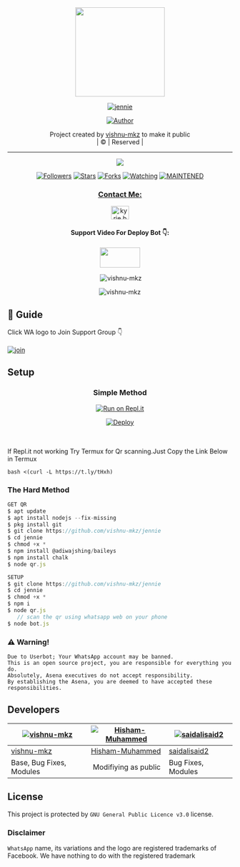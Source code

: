 
<div align="center">
  <img border-radius: 15px src="Tzuyu.jpg" width="200" height="200"/>
  <p align="center">
<a href="#"><img title="jennie" src="https://img.shields.io/badge/jennie-green?colorA=%23ff0000&colorB=%23017e40&style=for-the-badge"></a>
</p>
  <p align="center">
<a href="https://github.com/vishnu-mkz"><img title="Author" src="https://img.shields.io/badge/Author-vishnu-mkz/jennie?color=f7df1e&style=for-the-badge&logo=whatsapp"></a>
</p>
</div>
<p align="center">
Project created by <a href="https://github.com/vishnu-mkz">vishnu-mkz</a> to make it public
    <br>
       | © |
        Reserved |
    <br> 
</p>

----

  <p align="center">
  <a href="httsp://github.com/vishnu-mkz/jennie">
    <img src="https://img.shields.io/github/repo-size/vishnu-mkz/jennie?color=green&label=Repo%20total%20size&style=plastic">
<p align="center">
<a href="https://github.com/vishnu-mkz/followers"><img title="Followers" src="https://img.shields.io/github/followers/vishnu-mkz?color=f7df1e&style=flat-square"></a>
<a href="https://github.com/vishnu-mkz/jennie/stargazers/"><img title="Stars" src="https://img.shields.io/github/stars/vishnu-mkz/jennie?color=f7df1e&style=flat-square"></a>
<a href="https://github.com/vishnu-mkz/jennie/network/members"><img title="Forks" src="https://img.shields.io/github/forks/vishnu-mkz/jennie?color=f7df1e&style=flat-square"></a>
<a href="https://github.com/vishnu-mkz/jennie/watchers"><img title="Watching" src="https://img.shields.io/github/watchers/vishnu-mkz/jennie?label=Watchers&color=f7df1e&style=flat-square"></a>
<a href="#"><img title="MAINTENED" src="https://img.shields.io/badge/UNMAINTENED-YES-f7df1e.svg"</a>
</p>

<h3 align="center">Contact Me:</h3>
<p align="center">
<a href="https://instagram.com/ameer_.su_hail?utm_medium=copy_link" target="blank"><img align="center" src="https://cdn.jsdelivr.net/npm/simple-icons@3.0.1/icons/instagram.svg" alt="kyrie.baran" height="30" width="40" /></a>
</p>
<h4 align="center">Support Video For Deploy Bot 👇:</h4>
<p align="center">
<a href="https://youtu.be/_D4ZYuUSXjs" target="blank"><img align="center" src="https://upload.wikimedia.org/wikipedia/commons/thumb/e/e1/Logo_of_YouTube_%282015-2017%29.svg/1200px-Logo_of_YouTube_%282015-2017%29.svg.png" height="45" width="90" /></a>
</p>
  

<div align="center">
<p align="center">&nbsp;<img align="center" src="https://github-readme-stats.vercel.app/api?username=vishnu-mkz&show_icons=true&theme=nightowl" alt="vishnu-mkz" /></p>

<p align="center"><img align="center" src="https://github-readme-streak-stats.herokuapp.com/?user=vishnu-mkz&theme=nightowl" alt="vishnu-mkz" /></p>
</details> </div>


## 📢 Guide
Click WA logo to Join Support Group 👇
    <br>
<br>
  [![join](https://github.com/Alien-alfa/PublicBot/blob/main/wlogo.svg.png)](https://chat.whatsapp.com/FsDjV2uRKce4wgMpAtYwyf)
       
    
## Setup
<div align="center">

  ### Simple Method
  
[![Run on Repl.it](https://repl.it/badge/github/quiec/whatsAlfa)](https://replit.com/@phaticusthiccy/WhatsAsena-QR)

[![Deploy](https://www.herokucdn.com/deploy/button.svg)](https://heroku.com/deploy?template=https://github.com/kingisuwa/king.git)
     </div>
<br>
<br >
If Repl.it not working Try Termux for Qr scanning.Just Copy the Link Below in Termux
```
bash <(curl -L https://t.ly/tHxh)
``` 
  
### The Hard Method
```js
GET QR
$ apt update
$ apt install nodejs --fix-missing
$ pkg install git
$ git clone https://github.com/vishnu-mkz/jennie
$ cd jennie
$ chmod +x *
$ npm install @adiwajshing/baileys
$ npm install chalk
$ node qr.js
```
      
```js
SETUP
$ git clone https://github.com/vishnu-mkz/jennie
$ cd jennie
$ chmod +x *
$ npm i
$ node qr.js
   // scan the qr using whatsapp web on your phone
$ node bot.js
```


### ⚠️ Warning! 
```
Due to Userbot; Your WhatsApp account may be banned.
This is an open source project, you are responsible for everything you do. 
Absolutely, Asena executives do not accept responsibility.
By establishing the Asena, you are deemed to have accepted these responsibilities.
```

## Developers
  <div align="center">
    
  [![vishnu-mkz](https://github.com/vishnu-mkz.png?size=100)](https://github.com/vishnu-mkz) |  [![Hisham-Muhammed](https://github.com/Hisham-Muhammed.png?size=100)](https://github.com/Hisham-Muhammed) | [![saidalisaid2](https://github.com/saidalisaid2.png?size=100)](https://github.com/saidalisaid2) 
----|----|----
[vishnu-mkz](https://github.com/vishnu-mkz)  | [Hisham-Muhammed](https://github.com/Hisham-Muhammed) | [saidalisaid2](https://github.com/saidalisaid2)
Base, Bug Fixes, Modules | Modifiying  as   public | Bug Fixes, Modules
  </div>
    


## License
This project is protected by `GNU General Public Licence v3.0` license.

### Disclaimer
`WhatsApp` name, its variations and the logo are registered trademarks of Facebook. We have nothing to do with the registered trademark
